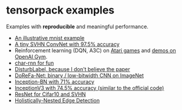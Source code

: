 
# tensorpack examples

Examples with __reproducible__ and meaningful performance.

+ [An illustrative mnist example](mnist-convnet.py)
+ [A tiny SVHN ConvNet with 97.5% accuracy](svhn-digit-convnet.py)
+ Reinforcement learning (DQN, A3C) on [Atari games](Atari2600) and [demos on OpenAI Gym](OpenAIGym).
+ [char-rnn for fun](char-rnn)
+ [DisturbLabel, because I don't believe the paper](DisturbLabel)
+ [DoReFa-Net: binary / low-bitwidth CNN on ImageNet](DoReFa-Net)
+ [Inception-BN with 71% accuracy](Inception/inception-bn.py)
+ [InceptionV3 with 74.5% accuracy (similar to the official code)](Inception/inceptionv3.py)
+ [ResNet for Cifar10 and SVHN](ResNet)
+ [Holistically-Nested Edge Detection](HED)
